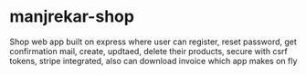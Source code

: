 # manjrekar-shop
Shop web app built on express where user can register, reset password, get confirmation mail, create, updtaed, delete their products, secure with csrf tokens, stripe integrated, also can download invoice which app makes on fly
